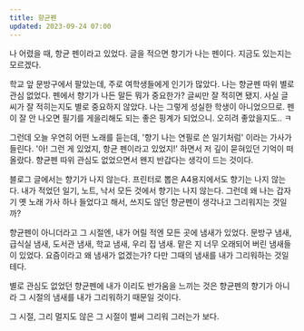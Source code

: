 ```yaml
---
title: 향균펜
updated: 2023-09-24 07:00
---
```


나 어렸을 때, 항균 펜이라고 있었다.
글을 적으면 향기가 나는 펜이다. 지금도 있는지는 모르겠다.

학교 앞 문방구에서 팔았는데, 주로 여학생들에게 인기가 많았다.
나는 향균펜 따위 별로 관심 없었다. 펜에서 향기가 나든 말든 뭐가 중요한가?
글씨만 잘 적히면 됐지. 사실 글씨가 잘 적히는지도 별로 중요하지 않았다. 나는 그렇게 성실한 학생이 아니었으므로.
펜이 잘 안 나오면 필기를 게을리해도 되는 좋은 핑계가 되었으니. 오히려 좋았을지도.. ㅋ

그런데 오늘 우연히 어떤 노래를 듣는데, '향기 나는 연필로 쓴 일기처럼' 이라는 가사가 들린다.
'아! 그런 게 있었지, 항균 펜이라고 있었지!' 하면서 저 깊이 묻혀있던 기억이 떠올랐다.
향균펜 따위 관심도 없었으면서 왠지 반갑다는 생각이 드는 것이다.

블로그 글에서는 향기가 나지 않는다. 프린터로 뽑은 A4용지에서도 향기는 나지 않는다.
내가 적었던 일기, 노트, 낙서 모든 것에서 향기는 나지 않는다.
그런데 왜 나는 갑자기 옛 노래 가사 하나 들었다고 해서, 쓰지도 않던 향균펜이 생각나고 그리워지는 것일까?

향균펜이 아니더라고 그 시절엔, 내가 어릴 적엔 모든 곳에 냄새가 있었다.
문방구 냄새, 급식실 냄새, 도서관 냄새, 학교 냄새, 우리 집 냄새.
맡은 지 너무 오래되어 버린 냄새들이 있었다. 요즘이라고 왜 냄새가 없겠는가?
다만 그때의 냄새를 내가 그리워하는 것일 테다.

별로 관심도 없었던 향균펜에 내가 이리도 반가움을 느끼는 것은
향균펜의 향기가 아니라 그 시절의 냄새를 내가 그리워하기 때문일 것이다.

그 시절, 그리 멀지도 않은 그 시절이 벌써 그리워 그러는가 보다.